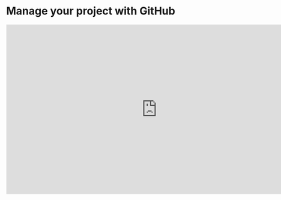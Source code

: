 
# Manage your project with GitHub

<iframe style="border: 1px solid rgba(0, 0, 0, 0.1);" width="800" height="450" src="https://www.figma.com/embed?embed_host=share&url=https%3A%2F%2Fwww.figma.com%2Ffile%2F1Gn7uPVa52tWFrOi3ZRusY%2Fflow-chart%3Ftype%3Ddesign%26node-id%3D4%253A2604%26t%3DliGRu4Vk5qZcLlsV-1" allowfullscreen></iframe>